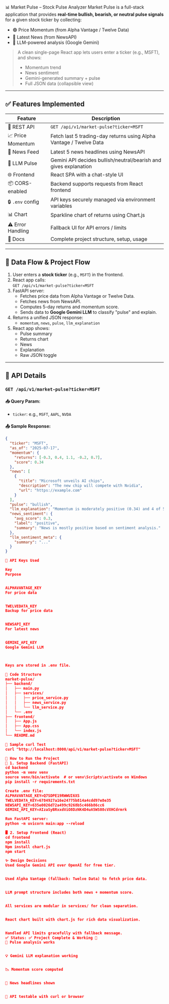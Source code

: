 📊 Market Pulse – Stock Pulse Analyzer
Market Pulse is a full-stack application that provides **real-time bullish, bearish, or neutral pulse signals** for a given stock ticker by collecting:
- 🟢 Price Momentum (from Alpha Vantage / Twelve Data)
- 📰 Latest News (from NewsAPI)
- 🧠 LLM-powered analysis (Google Gemini)

> A clean single-page React app lets users enter a ticker (e.g., MSFT), and shows:
> - Momentum trend
> - News sentiment
> - Gemini-generated summary + pulse
> - Full JSON data (collapsible view)

---

## ✅ Features Implemented

| Feature | Description |
|--------|-------------|
| 🔄 REST API | `GET /api/v1/market-pulse?ticker=MSFT` |
| 📈 Price Momentum | Fetch last 5 trading-day returns using Alpha Vantage / Twelve Data |
| 📰 News Feed | Latest 5 news headlines using NewsAPI |
| 🤖 LLM Pulse | Gemini API decides bullish/neutral/bearish and gives explanation |
| 🌐 Frontend | React SPA with a chat-style UI |
| 📦 CORS-enabled | Backend supports requests from React frontend |
| 🔒 `.env` config | API keys securely managed via environment variables |
| 📊 Chart | Sparkline chart of returns using Chart.js |
| ⚠️ Error Handling | Fallback UI for API errors / limits |
| 📄 Docs | Complete project structure, setup, usage |

---

## 🧠 Data Flow & Project Flow

1. User enters a **stock ticker** (e.g., `MSFT`) in the frontend.
2. React app calls:  
   `GET /api/v1/market-pulse?ticker=MSFT`
3. FastAPI server:
   - Fetches price data from Alpha Vantage or Twelve Data.
   - Fetches news from NewsAPI.
   - Computes 5-day returns and momentum score.
   - Sends data to **Google Gemini LLM** to classify "pulse" and explain.
4. Returns a unified JSON response:
   - `momentum`, `news`, `pulse`, `llm_explanation`
5. React app shows:
   - Pulse summary
   - Returns chart
   - News
   - Explanation
   - Raw JSON toggle

---

## 🔗 API Details

### `GET /api/v1/market-pulse?ticker=MSFT`

#### 📥 Query Param:
- `ticker`: e.g., `MSFT`, `AAPL`, `NVDA`

#### 📤 Sample Response:
```json
{
  "ticker": "MSFT",
  "as_of": "2025-07-17",
  "momentum": {
    "returns": [-0.3, 0.4, 1.1, -0.2, 0.7],
    "score": 0.34
  },
  "news": [
    {
      "title": "Microsoft unveils AI chips",
      "description": "The new chip will compete with Nvidia",
      "url": "https://example.com"
    }
  ],
  "pulse": "bullish",
  "llm_explanation": "Momentum is moderately positive (0.34) and 4 of 5 headlines highlight product launches and strong earnings; hence bullish.",
  "news_sentiment": {
    "avg_score": 0.3,
    "label": "positive",
    "summary": "News is mostly positive based on sentiment analysis."
  },
  "llm_sentiment_meta": {
    "summary": "..."
  }
}

🔐 API Keys Used

Key
Purpose


ALPHAVANTAGE_KEY
For price data


TWELVEDATA_KEY
Backup for price data


NEWSAPI_KEY
For latest news


GEMINI_API_KEY
Google Gemini LLM



Keys are stored in .env file.

📁 Code Structure
market-pulse/
├── backend/
│   ├── main.py
│   ├── services/
│   │   ├── price_service.py
│   │   ├── news_service.py
│   │   └── llm_service.py
│   └── .env
├── frontend/
│   ├── App.js
│   ├── App.css
│   └── index.js
└── README.md

🧪 Sample curl Test
curl "http://localhost:8000/api/v1/market-pulse?ticker=MSFT"

🚀 How to Run the Project
🔧 1. Setup Backend (FastAPI)
cd backend
python -m venv venv
source venv/bin/activate  # or venv\Scripts\activate on Windows
pip install -r requirements.txt

Create .env file:
ALPHAVANTAGE_KEY=Q7SDPE19RWWUI6XS
TWELVEDATA_KEY=6784927a16e24775b814a4cdd97e8e35
NEWSAPI_KEY=635e0026d72a499c9268b5c466b86cc6
GEMINI_API_KEY=AIzaSyBRxxdViO8DzNK4D4uA5WS08cVXHCdrmrk

Run FastAPI server:
python -m uvicorn main:app --reload

🖥️ 2. Setup Frontend (React)
cd frontend
npm install
Npm install chart.js
npm start

✨ Design Decisions
Used Google Gemini API over OpenAI for free tier.


Used Alpha Vantage (fallback: Twelve Data) to fetch price data.


LLM prompt structure includes both news + momentum score.


All services are modular in services/ for clean separation.


React chart built with chart.js for rich data visualization.


Handled API limits gracefully with fallback message.
✅ Status: ✅ Project Complete & Working 🚀
💯 Pulse analysis works


💡 Gemini LLM explanation working


📉 Momentum score computed


📰 News headlines shown


🧪 API testable with curl or browser





